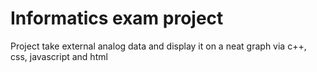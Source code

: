 # Informatics exam project

Project take external analog data and display it on a neat graph via c++, css, javascript and html
